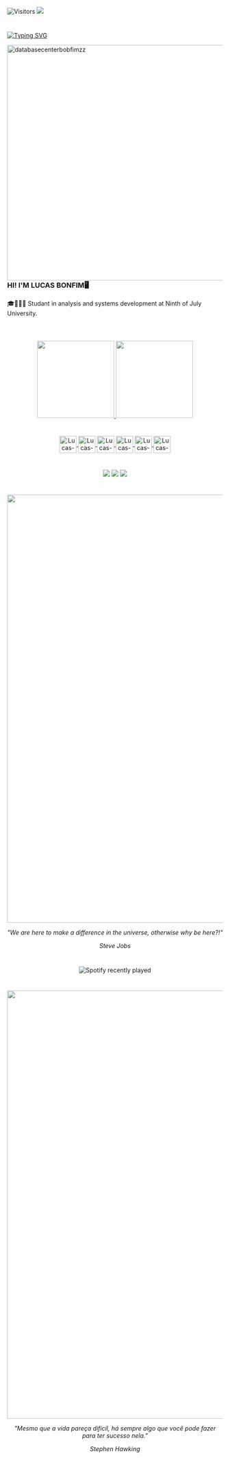  ![Visitors](https://api.visitorbadge.io/api/visitors?path=https%3A%2F%2Fgithub.com%2FBonfimLucas&label=visitors&labelColor=%2337d67a&countColor=%23555555&style=flat)
 <img src="https://i.pinimg.com/originals/cf/23/d5/cf23d5c33ff1ad50cf49d02721b4b5e2.gif">
#

[![Typing SVG](https://readme-typing-svg.demolab.com?font=Fira+Code&pause=1000&color=0BA10F&width=435&lines=Hello!+Welcome+to+my+Github+profile!;Ol%C3%A1!+Bem+vindo+ao+meu+reposit%C3%B3rio!;+%E4%BD%A0%E5%A5%BD%EF%BC%81%E6%AD%A1%E8%BF%8E%E4%BE%86%E5%88%B0%E6%88%91%E7%9A%84+Github+%E5%80%8B%E4%BA%BA%E8%B3%87%E6%96%99%EF%BC%81)](https://git.io/typing-svg)

<img src="https://i.imgur.com/saIEBMs.png" in-width="400px" max-width="550px" width="550px" align="right" alt="databasecenterbobfimzz">

#
<H3> HI! I'M LUCAS BONFIM🖥</H3>
🎓👨🏽‍🎓 Studant in analysis and systems development at Ninth of July University.<br>
<br>

#
<div align="center">
  <a href="https://github.com/BonfimLucas">
  <img height="180em" src="https://github-readme-stats.vercel.app/api?username=BonfimLucas&show_icons=true&theme=blue-green"/>
  <img height="180em" src="https://github-readme-stats.vercel.app/api/top-langs/?username=BonfimLucas&layout=compact&langs_count=7&theme=blue-green"/>
</div>
  
 #
    
  <div align="center">
  <img align="center" alt="Lucas-HTML" height="40" width="40" src="https://cdn.jsdelivr.net/gh/devicons/devicon/icons/html5/html5-original.svg" />
  <img align="center" alt="Lucas-CSS" height="40" width="40" src="https://cdn.jsdelivr.net/gh/devicons/devicon/icons/css3/css3-original.svg" />
  <img align="center" alt="Lucas-PYTHON" height="40" width="40" src="https://www.svgrepo.com/show/331553/python-package-index.svg" />
  <img align="center" alt="Lucas-ICON" height="40" width="40" src="https://cdn.jsdelivr.net/gh/devicons/devicon/icons/mysql/mysql-original.svg" />
  <img align="center" alt="Lucas-PANDAS" height="40" width="40" src="https://cdn.jsdelivr.net/gh/devicons/devicon/icons/pandas/pandas-original.svg" />
  <img align="center" alt="Lucas-ICON" height="40" width="40" src="https://cdn.jsdelivr.net/gh/devicons/devicon/icons/jupyter/jupyter-original-wordmark.svg" />
   
    
  
    
  </div>
  
  #
    
  <div align="center">
   <a href="https://www.instagram.com/lucasbonfimzz/" target="_blank"><img src="https://img.shields.io/badge/-Instagram-%23E4405F?style=for-the-badge&logo=instagram&logoColor=white" target="_blank"></a>
   <a href="https://www.linkedin.com/in/lucas-bonfim-8a29b922b/" target="_blank"><img src="https://img.shields.io/badge/LinkedIn-0077B5?style=for-the-badge&logo=linkedin&logoColor=white" target="_blank"></a>
   <a href="https://open.spotify.com/user/0629dlkwu27l6v9mv9ht9ccom" target="_blank"><img src="https://img.shields.io/badge/Spotify-1ED760?&style=for-the-badge&logo=spotify&logoColor=white" target="_blank"></a>  
  </div>

#

<div align = 'center'>

<img src="https://i.pinimg.com/originals/86/d7/5a/86d75a902dda5a4c6ac4b95d8a5afba4.gif" width="1000">

 <i>"We are here to make a difference in the universe, otherwise why be here?!"
  
  Steve Jobs</i>
</div>

#

<div align="center">

![Spotify recently played](https://spotify-recently-played-readme.vercel.app/api?user=0629dlkwu27l6v9mv9ht9ccom&count=1)

</div>  
 
 #
 
 <div align = 'center'>
  
 <img src="https://i.pinimg.com/originals/59/9b/49/599b49d09b1e9a4014dac365dcf00d99.gif" width = "1000">
 
 <i>"Mesmo que a vida pareça difícil, há sempre algo que você pode fazer para ter sucesso nela."
  
  Stephen Hawking</i>
 
 </div>
